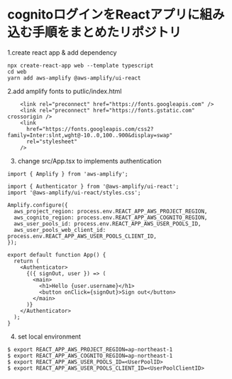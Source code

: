 # cognitoログインをReactアプリに組み込む手順をまとめたリポジトリ

1.create react app & add dependency
```
npx create-react-app web --template typescript
cd web
yarn add aws-amplify @aws-amplify/ui-react
```

2.add amplify fonts to putlic/index.html
```
    <link rel="preconnect" href="https://fonts.googleapis.com" />
    <link rel="preconnect" href="https://fonts.gstatic.com" crossorigin />
    <link
      href="https://fonts.googleapis.com/css2?family=Inter:slnt,wght@-10..0,100..900&display=swap"
      rel="stylesheet"
    />
```

3. change src/App.tsx to implements authentication
```
import { Amplify } from 'aws-amplify';

import { Authenticator } from '@aws-amplify/ui-react';
import '@aws-amplify/ui-react/styles.css';

Amplify.configure({
  aws_project_region: process.env.REACT_APP_AWS_PROJECT_REGION,
  aws_cognito_region: process.env.REACT_APP_AWS_COGNITO_REGION,
  aws_user_pools_id: process.env.REACT_APP_AWS_USER_POOLS_ID,
  aws_user_pools_web_client_id:  process.env.REACT_APP_AWS_USER_POOLS_CLIENT_ID,
});

export default function App() {
  return (
    <Authenticator>
      {({ signOut, user }) => (
        <main>
          <h1>Hello {user.username}</h1>
          <button onClick={signOut}>Sign out</button>
        </main>
      )}
    </Authenticator>
  );
}
```

4.  set local environment
```
$ export REACT_APP_AWS_PROJECT_REGION=ap-northeast-1
$ export REACT_APP_AWS_COGNITO_REGION=ap-northeast-1
$ export REACT_APP_AWS_USER_POOLS_ID=<UserPoolID>
$ export REACT_APP_AWS_USER_POOLS_CLIENT_ID=<UserPoolClientID>
```